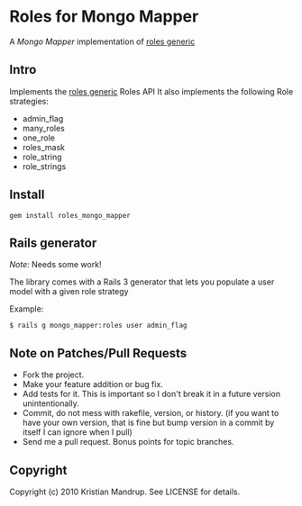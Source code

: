 # Roles for Mongo Mapper

A *Mongo Mapper* implementation of [roles generic](http://github.com/kristianmandrup/roles_generic)

## Intro

Implements the [roles generic](http://github.com/kristianmandrup/roles_generic) Roles API
It also implements the following Role strategies:

* admin_flag
* many_roles
* one_role
* roles_mask
* role_string
* role_strings

## Install

<code>gem install roles_mongo_mapper</code>

## Rails generator

_Note_: Needs some work!

The library comes with a Rails 3 generator that lets you populate a user model with a given role strategy 

Example:

<code>$ rails g mongo_mapper:roles user admin_flag</code>


## Note on Patches/Pull Requests
 
* Fork the project.
* Make your feature addition or bug fix.
* Add tests for it. This is important so I don't break it in a
  future version unintentionally.
* Commit, do not mess with rakefile, version, or history.
  (if you want to have your own version, that is fine but bump version in a commit by itself I can ignore when I pull)
* Send me a pull request. Bonus points for topic branches.

## Copyright

Copyright (c) 2010 Kristian Mandrup. See LICENSE for details.
